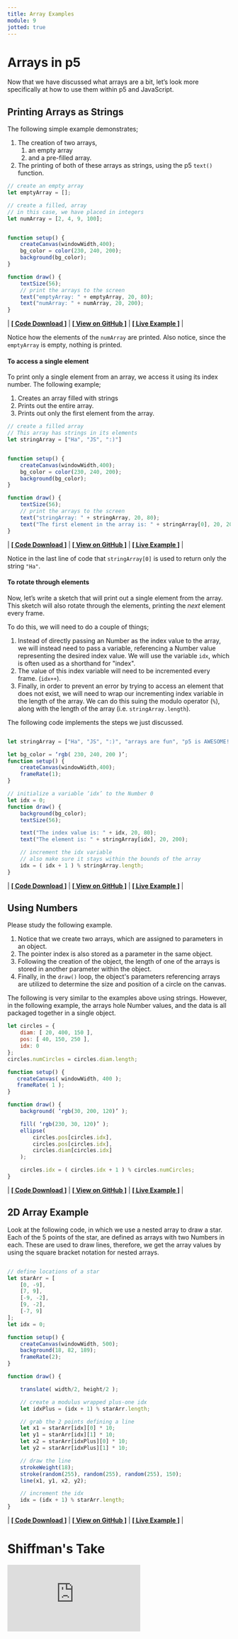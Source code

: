 ```yaml
---
title: Array Examples
module: 9
jotted: true
---
```


# Arrays in p5

Now that we have discussed what arrays are a bit, let’s look more specifically at how to use them within p5 and JavaScript.

## Printing Arrays as Strings

The following simple example demonstrates;

1. The creation of two arrays,
	1. an empty array
	2. and a pre-filled array.
2. The printing of both of these arrays as strings, using the p5 `text()` function.

```js
// create an empty array
let emptyArray = [];

// create a filled, array
// in this case, we have placed in integers
let numArray = [2, 4, 9, 100];


function setup() {
    createCanvas(windowWidth,400);
    bg_color = color(230, 240, 200);
    background(bg_color);
}

function draw() {
    textSize(56);
    // print the arrays to the screen
    text("emptyArray: " + emptyArray, 20, 80);
    text("numArray: " + numArray, 20, 200);
}
```

<div class="displayed_jotted_example">
    <div id="jotted-demo-1" class=""></div>
</div>
<script>
    new Jotted(document.querySelector("#jotted-demo-1"), {
    files: [
        {
            type: "js",
            url:"https://raw.githubusercontent.com/Montana-Media-Arts/120_CreativeCoding/master/lecture_code/09/01_array_print_01/sketch.js"
        },
        {
            type: "html",
            url:"../../../p5_resources/index.html"
    }],
    // plugins: [ "codemirror", "console" ]
    plugins: [ "codemirror" ]
});
</script>

| [**[ Code Download ]**](https://github.com/Montana-Media-Arts/120_CreativeCoding/raw/master/lecture_code/09/01_array_print_01/01_array_print_01.zip) | [**[ View on GitHub ]**](https://github.com/Montana-Media-Arts/120_CreativeCoding/raw/master/lecture_code/09/01_array_print_01/) | [**[ Live Example ]**](https://montana-media-arts.github.io/120_CreativeCoding/lecture_code/09/01_array_print_01/) |




Notice how the elements of the `numArray` are printed. Also notice, since the `emptyArray` is empty, nothing is printed.


#### To access a single element

To print only a single element from an array, we access it using its index number. The following example;

1. Creates an array filled with strings
2. Prints out the entire array.
3. Prints out only the first element from the array.

```js
// create a filled array
// This array has strings in its elements
let stringArray = ["Ha", "JS", ":)"]


function setup() {
    createCanvas(windowWidth,400);
    bg_color = color(230, 240, 200);
    background(bg_color);
}

function draw() {
    textSize(56);
    // print the arrays to the screen
    text("stringArray: " + stringArray, 20, 80);
    text("The first element in the array is: " + stringArray[0], 20, 200);
}
```

<div class="displayed_jotted_example">
    <div id="jotted-demo-2" class=""></div>
</div>
<script>
    new Jotted(document.querySelector("#jotted-demo-2"), {
    files: [
        {
            type: "js",
            url:"https://raw.githubusercontent.com/Montana-Media-Arts/120_CreativeCoding/master/lecture_code/09/01_array_print_02/sketch.js"
        },
        {
            type: "html",
            url:"../../../p5_resources/index.html"
    }],
    // plugins: [ "codemirror", "console" ]
    plugins: [ "codemirror" ]
});
</script>

| [**[ Code Download ]**](https://github.com/Montana-Media-Arts/120_CreativeCoding/raw/master/lecture_code/09/01_array_print_02/01_array_print_02.zip) | [**[ View on GitHub ]**](https://github.com/Montana-Media-Arts/120_CreativeCoding/raw/master/lecture_code/09/01_array_print_02/) | [**[ Live Example ]**](https://montana-media-arts.github.io/120_CreativeCoding/lecture_code/09/01_array_print_02/) |



Notice in the last line of code that `stringArray[0]` is used to return only the string `"Ha"`.


#### To rotate through elements

Now, let’s write a sketch that will print out a single element from the array. This sketch will also rotate through the elements, printing the _next_ element every frame.

To do this, we will need to do a couple of things;

1. Instead of directly passing an Number as the index value to the array, we will instead need to pass a variable, referencing a Number value representing the desired index value. We will use the variable `idx`, which is often used as a shorthand for "index".
2. The value of this index variable will need to be incremented every frame. (`idx++`).
3. Finally, in order to prevent an error by trying to access an element that does not exist, we will need to wrap our incrementing index variable in the length of the array. We can do this suing the modulo operator (`%`), along with the length of the array (i.e. `stringArray.length`).

The following code implements the steps we just discussed.

```js

let stringArray = ["Ha", "JS", ":)", "arrays are fun", "p5 is AWESOME!!"];

let bg_color = ‘rgb( 230, 240, 200 )’;
function setup() {
    createCanvas(windowWidth,400);
    frameRate(1);
}

// initialize a variable ‘idx’ to the Number 0
let idx = 0;
function draw() {
    background(bg_color);
    textSize(56);

    text("The index value is: " + idx, 20, 80);
    text("The element is: " + stringArray[idx], 20, 200);

    // increment the idx variable
    // also make sure it stays within the bounds of the array
    idx = ( idx + 1 ) % stringArray.length;
}
```

<div class="displayed_jotted_example">
    <div id="jotted-demo-3" class=""></div>
</div>
<script>
    new Jotted(document.querySelector("#jotted-demo-3"), {
    files: [
        {
            type: "js",
            url:"https://raw.githubusercontent.com/Montana-Media-Arts/120_CreativeCoding/master/lecture_code/09/01_array_print_03/sketch.js"
        },
        {
            type: "html",
            url:"../../../p5_resources/index.html"
    }],
    // plugins: [ "codemirror", "console" ]
    plugins: [ "codemirror" ]
});
</script>

| [**[ Code Download ]**](https://github.com/Montana-Media-Arts/120_CreativeCoding/raw/master/lecture_code/09/01_array_print_03/01_array_print_03.zip) | [**[ View on GitHub ]**](https://github.com/Montana-Media-Arts/120_CreativeCoding/raw/master/lecture_code/09/01_array_print_03/) | [**[ Live Example ]**](https://montana-media-arts.github.io/120_CreativeCoding/lecture_code/09/01_array_print_03/) |


## Using Numbers

Please study the following example.

1. Notice that we create two arrays, which are assigned to parameters in an object.
2. The pointer index is also stored as a parameter in the same object.
3. Following the creation of the object, the length of one of the arrays is stored in another parameter within the object.
4. Finally, in the `draw()` loop, the object's parameters referencing arrays are utilized to determine the size and position of a circle on the canvas.

The following is very similar to the examples above using strings. However, in the following example, the arrays hole Number values, and the data is all packaged together in a single object.

```js
let circles = {
    diam: [ 20, 400, 150 ],
    pos: [ 40, 150, 250 ],
    idx: 0
};
circles.numCircles = circles.diam.length;

function setup() {
   createCanvas( windowWidth, 400 );
   frameRate( 1 );
}

function draw() {
    background( ‘rgb(30, 200, 120)’ );

    fill( ‘rgb(230, 30, 120)’ );
    ellipse(
        circles.pos[circles.idx],
        circles.pos[circles.idx],
        circles.diam[circles.idx]
    );

    circles.idx = ( circles.idx + 1 ) % circles.numCircles;
}
```

<div class="displayed_jotted_example">
    <div id="jotted-demo-4" class=""></div>
</div>
<script>
    new Jotted(document.querySelector("#jotted-demo-4"), {
    files: [
        {
            type: "js",
            url:"https://raw.githubusercontent.com/Montana-Media-Arts/120_CreativeCoding/master/lecture_code/09/02_arrays_numbers_01/sketch.js"
        },
        {
            type: "html",
            url:"../../../p5_resources/index.html"
    }],
    // plugins: [ "codemirror", "console" ]
    plugins: [ "codemirror" ]
});
</script>

| [**[ Code Download ]**](https://github.com/Montana-Media-Arts/120_CreativeCoding/raw/master/lecture_code/09/02_arrays_numbers_01/02_arrays_numbers_01.zip) | [**[ View on GitHub ]**](https://github.com/Montana-Media-Arts/120_CreativeCoding/raw/master/lecture_code/09/02_arrays_numbers_01/) | [**[ Live Example ]**](https://montana-media-arts.github.io/120_CreativeCoding/lecture_code/09/02_arrays_numbers_01/) |



## 2D Array Example

Look at the following code, in which we use a nested array to draw a star. Each of the 5 points of the star, are defined as arrays with two Numbers in each. These are used to draw lines, therefore, we get the array values by using the square bracket notation for nested arrays.

```js

// define locations of a star
let starArr = [
    [0, -9],
    [7, 9],
    [-9, -2],
    [9, -2],
    [-7, 9]
];
let idx = 0;

function setup() {
    createCanvas(windowWidth, 500);
    background(18, 82, 189);
    frameRate(2);
}

function draw() {

    translate( width/2, height/2 );

    // create a modulus wrapped plus-one idx
    let idxPlus = (idx + 1) % starArr.length;

    // grab the 2 points defining a line
    let x1 = starArr[idx][0] * 10;
    let y1 = starArr[idx][1] * 10;
    let x2 = starArr[idxPlus][0] * 10;
    let y2 = starArr[idxPlus][1] * 10;

    // draw the line
    strokeWeight(18);
    stroke(random(255), random(255), random(255), 150);
    line(x1, y1, x2, y2);

    // increment the idx
    idx = (idx + 1) % starArr.length;
}
```

<div class="displayed_jotted_example">
    <div id="jotted-demo-5" class=""></div>
</div>
<script>
    new Jotted(document.querySelector("#jotted-demo-5"), {
    files: [
        {
            type: "js",
            url:"https://raw.githubusercontent.com/Montana-Media-Arts/120_CreativeCoding/master/lecture_code/09/06_2d_array_01/sketch.js"
        },
        {
            type: "html",
            url:"../../../p5_resources/index.html"
    }],
    // plugins: [ "codemirror", "console" ]
    plugins: [ "codemirror" ]
});
</script>

| [**[ Code Download ]**](https://github.com/Montana-Media-Arts/120_CreativeCoding/raw/master/lecture_code/09/06_2d_array_01/06_2d_array_01.zip) | [**[ View on GitHub ]**](https://github.com/Montana-Media-Arts/120_CreativeCoding/raw/master/lecture_code/09/06_2d_array_01/) | [**[ Live Example ]**](https://montana-media-arts.github.io/120_CreativeCoding/lecture_code/09/06_2d_array_01/) |




# Shiffman's Take

<div class="embed-responsive embed-responsive-16by9"><iframe class="embed-responsive-item" src="https://www.youtube.com/embed/VIQoUghHSxU" frameborder="0" allowfullscreen></iframe></div>
